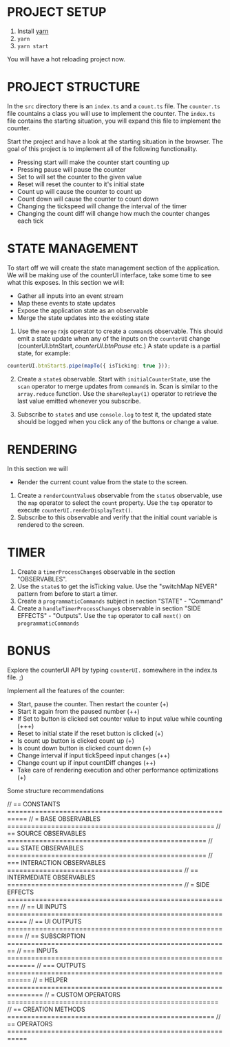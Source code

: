 # PROJECT SETUP

1. Install [yarn](https://yarnpkg.com/en/docs/install)
2. `yarn`
3. `yarn start`

You will have a hot reloading project now.

# PROJECT STRUCTURE

In the `src` directory there is an `index.ts` and a `count.ts` file. The `counter.ts` file countains a class you will use to implement the counter. The `index.ts` file contains the starting situation, you will expand this file to implement the counter.

Start the project and have a look at the starting situation in the browser. The goal of this project is to implement all of the following functionality.

- Pressing start will make the counter start counting up
- Pressing pause will pause the counter
- Set to will set the counter to the given value
- Reset will reset the counter to it's initial state
- Count up will cause the counter to count up
- Count down will cause the counter to count down
- Changing the tickspeed will change the interval of the timer
- Changing the count diff will change how much the counter changes each tick

# STATE MANAGEMENT

To start off we will create the state management section of the application. We will be making use of the counterUI interface, take some time to see what this exposes. In this section we will:

- Gather all inputs into an event stream
- Map these events to state updates
- Expose the application state as an observable
- Merge the state updates into the existing state

1. Use the `merge` rxjs operator to create a `command$` observable. This should emit a state update when any of the inputs on the `counterUI` change (counterUI.btnStart$, counterUI.btnPause$ etc.) A state update is a partial state, for example:

```ts
counterUI.btnStart$.pipe(mapTo({ isTicking: true }));
```

2. Create a `state$` observable.
   Start with `initialCounterState`, use the `scan` operator to merge updates from `command$` in. Scan is similar to the `array.reduce` function.
   Use the `shareReplay(1)` operator to retrieve the last value emitted whenever you subscribe.

3. Subscribe to `state$` and use `console.log` to test it, the updated state should be logged when you click any of the buttons or change a value.

# RENDERING

In this section we will

- Render the current count value from the state to the screen.

1. Create a `renderCountValue$` observable from the `state$` observable, use the `map` operator to select the `count` property.
   Use the `tap` operator to execute `counterUI.renderDisplayText()`.
2. Subscribe to this observable and verify that the initial count variable is rendered to the screen.

# TIMER

1. Create a `timerProcessChange$` observable in the section "OBSERVABLES".
2. Use the `state$` to get the isTicking value. Use the "switchMap NEVER" pattern from before to start a timer.
3. Create a `programmaticCommands` subject in section "STATE" - "Command"
4. Create a `handleTimerProcessChange$` observable in section "SIDE EFFECTS" - "Outputs".
   Use the `tap` operator to call `next()` on `programmaticCommands`

# BONUS

Explore the counterUI API by typing `counterUI.` somewhere in the index.ts file. ;)

Implement all the features of the counter:

- Start, pause the counter. Then restart the counter (+)
- Start it again from the paused number (++)
- If Set to button is clicked set counter value to input value while counting (+++)
- Reset to initial state if the reset button is clicked (+)
- Is count up button is clicked count up (+)
- Is count down button is clicked count down (+)
- Change interval if input tickSpeed input changes (++)
- Change count up if input countDiff changes (++)
- Take care of rendering execution and other performance optimizations (+)

Some structure recommendations

// == CONSTANTS ===========================================================
// = BASE OBSERVABLES ====================================================
// == SOURCE OBSERVABLES ==================================================
// === STATE OBSERVABLES ==================================================
// === INTERACTION OBSERVABLES ============================================
// == INTERMEDIATE OBSERVABLES ============================================
// = SIDE EFFECTS =========================================================
// == UI INPUTS ===========================================================
// == UI OUTPUTS ==========================================================
// == SUBSCRIPTION ========================================================
// === INPUTs =============================================================
// === OUTPUTS ============================================================
// = HELPER ===============================================================
// = CUSTOM OPERATORS =====================================================
// == CREATION METHODS ====================================================
// == OPERATORS ===========================================================
